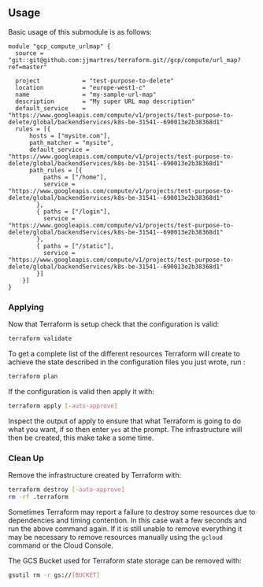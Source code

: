 ## Usage
Basic usage of this submodule is as follows:

```hcl
module "gcp_compute_urlmap" {
  source = "git::git@github.com:jjmartres/terraform.git//gcp/compute/url_map?ref=master"

  project            = "test-purpose-to-delete"
  location           = "europe-west1-c"
  name               = "my-sample-url-map"
  description        = "My super URL map description"
  default_service    = "https://www.googleapis.com/compute/v1/projects/test-purpose-to-delete/global/backendServices/k8s-be-31541--690013e2b38368d1"
  rules = [{
      hosts = ["mysite.com"],
      path_matcher = "mysite",
      default_service = "https://www.googleapis.com/compute/v1/projects/test-purpose-to-delete/global/backendServices/k8s-be-31541--690013e2b38368d1"
      path_rules = [{
          paths = ["/home"],
          service = "https://www.googleapis.com/compute/v1/projects/test-purpose-to-delete/global/backendServices/k8s-be-31541--690013e2b38368d1"
        },
        { paths = ["/login"],
          service = "https://www.googleapis.com/compute/v1/projects/test-purpose-to-delete/global/backendServices/k8s-be-31541--690013e2b38368d1"
        },
        { paths = ["/static"],
          service = "https://www.googleapis.com/compute/v1/projects/test-purpose-to-delete/global/backendServices/k8s-be-31541--690013e2b38368d1"
        }]
    }]
}
```
### Applying

Now that Terraform is setup check that the configuration is valid:

```bash
terraform validate 
```

To get a complete list of the different resources Terraform will create to achieve the state described in the configuration files you just wrote, run :

```bash
terraform plan
```

If the configuration is valid then apply it with:

```bash
terraform apply [-auto-approve]
```

Inspect the output of apply to ensure that what Terraform is going to do what you want, if so then enter `yes` at the prompt.
The infrastructure will then be created, this make take a some time.


### Clean Up

Remove the infrastructure created by Terraform with:

```bash
terraform destroy [-auto-approve]
rm -rf .terraform
```

Sometimes Terraform may report a failure to destroy some resources due to dependencies and timing contention.
In this case wait a few seconds and run the above command again. If it is still unable to remove everything it may be necessary to remove resources manually using the `gcloud` command or the Cloud Console.

The GCS Bucket used for Terraform state storage can be removed with:

```bash
gsutil rm -r gs://[BUCKET]
```